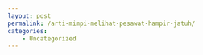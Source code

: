 ```yaml
---
layout: post
permalink: /arti-mimpi-melihat-pesawat-hampir-jatuh/
categories:
    - Uncategorized
---
```


